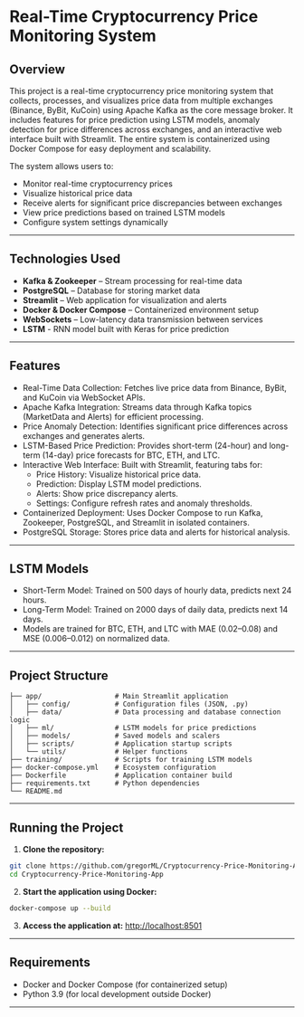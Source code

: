 # Real-Time Cryptocurrency Price Monitoring System

## Overview
This project is a real-time cryptocurrency price monitoring system that collects, processes, and visualizes price data from multiple exchanges (Binance, ByBit, KuCoin) using Apache Kafka as the core message broker. It includes features for price prediction using LSTM models, anomaly detection for price differences across exchanges, and an interactive web interface built with Streamlit. The entire system is containerized using Docker Compose for easy deployment and scalability.

The system allows users to:

- Monitor real-time cryptocurrency prices
- Visualize historical price data
- Receive alerts for significant price discrepancies between exchanges
- View price predictions based on trained LSTM models
- Configure system settings dynamically

---

## Technologies Used

- **Kafka & Zookeeper** – Stream processing for real-time data
- **PostgreSQL** – Database for storing market data
- **Streamlit** – Web application for visualization and alerts
- **Docker & Docker Compose** – Containerized environment setup
- **WebSockets** – Low-latency data transmission between services
- **LSTM** - RNN model built with Keras for price prediction

---

## Features
- Real-Time Data Collection: Fetches live price data from Binance, ByBit, and KuCoin via WebSocket APIs.
- Apache Kafka Integration: Streams data through Kafka topics (MarketData and Alerts) for efficient processing.
- Price Anomaly Detection: Identifies significant price differences across exchanges and generates alerts.
- LSTM-Based Price Prediction: Provides short-term (24-hour) and long-term (14-day) price forecasts for BTC, ETH, and LTC.
- Interactive Web Interface: Built with Streamlit, featuring tabs for:
  - Price History: Visualize historical price data.
  - Prediction: Display LSTM model predictions.
  - Alerts: Show price discrepancy alerts.
  - Settings: Configure refresh rates and anomaly thresholds.
- Containerized Deployment: Uses Docker Compose to run Kafka, Zookeeper, PostgreSQL, and Streamlit in isolated containers.
- PostgreSQL Storage: Stores price data and alerts for historical analysis.

---

## LSTM Models
- Short-Term Model: Trained on 500 days of hourly data, predicts next 24 hours.
- Long-Term Model: Trained on 2000 days of daily data, predicts next 14 days.
- Models are trained for BTC, ETH, and LTC with MAE (0.02–0.08) and MSE (0.006–0.012) on normalized data.

---

## Project Structure

```
├── app/                  # Main Streamlit application
│   ├── config/           # Configuration files (JSON, .py)
│   ├── data/             # Data processing and database connection logic
│   ├── ml/               # LSTM models for price predictions
│   ├── models/           # Saved models and scalers
│   ├── scripts/          # Application startup scripts
│   └── utils/            # Helper functions
├── training/             # Scripts for training LSTM models
├── docker-compose.yml    # Ecosystem configuration
├── Dockerfile            # Application container build
├── requirements.txt      # Python dependencies
└── README.md
```

---

## Running the Project

1. **Clone the repository:**
```bash
git clone https://github.com/gregorML/Cryptocurrency-Price-Monitoring-App.git
cd Cryptocurrency-Price-Monitoring-App
```

2. **Start the application using Docker:**
```bash
docker-compose up --build
```

3. **Access the application at:**
[http://localhost:8501](http://localhost:8501)

---

## Requirements

- Docker and Docker Compose (for containerized setup)
- Python 3.9 (for local development outside Docker)

---
